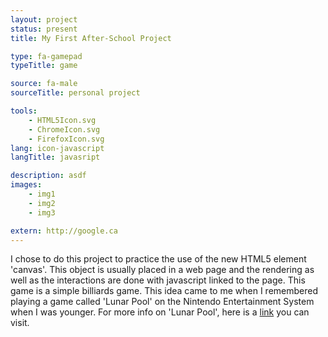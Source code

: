 ```yaml
---
layout: project
status: present
title: My First After-School Project

type: fa-gamepad
typeTitle: game

source: fa-male
sourceTitle: personal project

tools:
    - HTML5Icon.svg
    - ChromeIcon.svg
    - FirefoxIcon.svg
lang: icon-javascript
langTitle: javasript

description: asdf
images:
    - img1
    - img2
    - img3

extern: http://google.ca
---
```


I chose to do this project to practice the use of the new HTML5 element 'canvas'. This object is usually placed in a web page and the rendering as well as the interactions are done with javascript linked to the page. This game is a simple billiards game. This idea came to me when I remembered playing a game called 'Lunar Pool' on the Nintendo Entertainment System when I was younger. For more info on 'Lunar Pool', here is a [link](http://google.com) you can visit.

